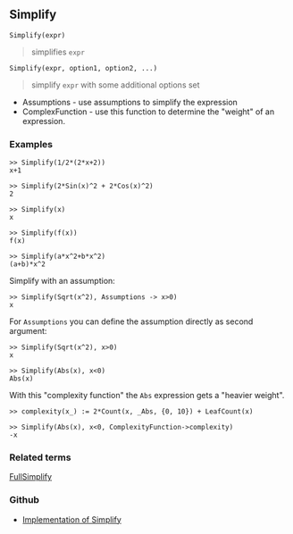 ## Simplify 

```
Simplify(expr)
```

> simplifies `expr`

```
Simplify(expr, option1, option2, ...)
```

> simplify `expr` with some additional options set

* Assumptions - use assumptions to simplify the expression
* ComplexFunction - use this function to determine the "weight" of an expression.

### Examples

```
>> Simplify(1/2*(2*x+2))
x+1

>> Simplify(2*Sin(x)^2 + 2*Cos(x)^2)
2

>> Simplify(x)
x

>> Simplify(f(x))
f(x)

>> Simplify(a*x^2+b*x^2)
(a+b)*x^2
```

Simplify with an assumption:

```
>> Simplify(Sqrt(x^2), Assumptions -> x>0)
x
```

For `Assumptions` you can define the assumption directly as second argument:

```
>> Simplify(Sqrt(x^2), x>0)
x
```

```
>> Simplify(Abs(x), x<0)
Abs(x)
```

With this "complexity function" the `Abs` expression gets a "heavier weight".

```
>> complexity(x_) := 2*Count(x, _Abs, {0, 10}) + LeafCount(x)

>> Simplify(Abs(x), x<0, ComplexityFunction->complexity)
-x
```

### Related terms 
[FullSimplify](FullSimplify.md) 

### Github

* [Implementation of Simplify](https://github.com/axkr/symja_android_library/blob/master/symja_android_library/matheclipse-core/src/main/java/org/matheclipse/core/builtin/SimplifyFunctions.java#L140) 
